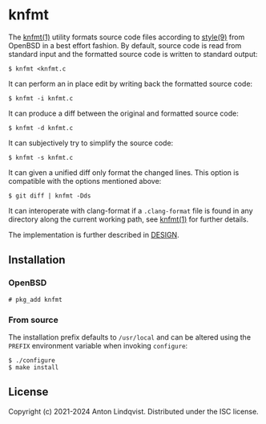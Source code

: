 # knfmt

The
[knfmt(1)][knfmt]
utility formats source code files according to 
[style(9)][style]
from OpenBSD in a best effort fashion.
By default, source code is read from standard input and the formatted source
code is written to standard output:

	$ knfmt <knfmt.c

It can perform an in place edit by writing back the formatted source code:

	$ knfmt -i knfmt.c

It can produce a diff between the original and formatted source code:

	$ knfmt -d knfmt.c

It can subjectively try to simplify the source code:

	$ knfmt -s knfmt.c

It can given a unified diff only format the changed lines.
This option is compatible with the options mentioned above:

	$ git diff | knfmt -Dds

It can interoperate with clang-format if a `.clang-format` file is found in any
directory along the current working path, see
[knfmt(1)][knfmt]
for further details.

The implementation is further described in [DESIGN][design].

[design]: DESIGN
[knfmt]: https://www.basename.se/knfmt/
[style]: https://man.openbsd.org/style.9

## Installation

### OpenBSD

	# pkg_add knfmt

### From source

The installation prefix defaults to `/usr/local` and can be altered using the
`PREFIX` environment variable when invoking `configure`:

	$ ./configure
	$ make install

## License

Copyright (c) 2021-2024 Anton Lindqvist.
Distributed under the ISC license.
